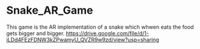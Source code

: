 # Snake_AR_Game
This game is the AR implementation of a snake which whwen eats the food gets bigger and bigger. 
https://drive.google.com/file/d/1-iLDd4FEzFDNW3kZPwamyU_QVZR9w9zd/view?usp=sharing
